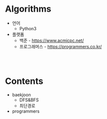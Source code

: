 # Algorithms

* 언어
  * Python3
* 플랫폼
  * 백준 - https://www.acmicpc.net/
  * 프로그래머스 - https://programmers.co.kr/

<br/>

<br/>

# Contents

* baekjoon
  * DFS&BFS
  * 최단경로
* programmers